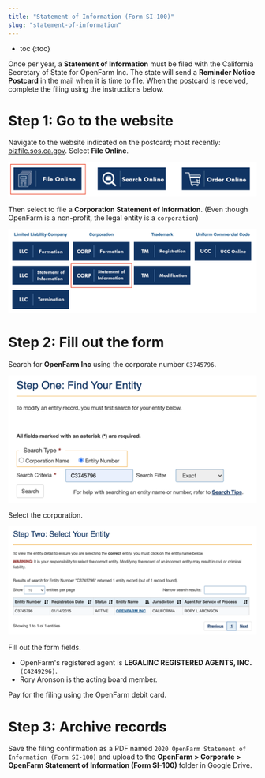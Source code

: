 ```yaml
---
title: "Statement of Information (Form SI-100)"
slug: "statement-of-information"
---
```


* toc
{:toc}


Once per year, a **Statement of Information** must be filed with the California Secretary of State for OpenFarm Inc. The state will send a **Reminder Notice Postcard** in the mail when it is time to file. When the postcard is received, complete the filing using the instructions below.

# Step 1: Go to the website

Navigate to the website indicated on the postcard; most recently: [bizfile.sos.ca.gov](http://bizfile.sos.ca.gov). Select **File Online**.

![select file online](_images/select_file_online.png)

Then select to file a **Corporation Statement of Information**. (Even though OpenFarm is a non-profit, the legal entity is a `corporation`)

![select corporation statement of information](_images/select_corporate_statement_of_information.png)

# Step 2: Fill out the form

Search for **OpenFarm Inc** using the corporate number `C3745796`.

![search corporate number](_images/search_corporate_number.png)

Select the corporation.

![select corporation](_images/select_corporation.png)

Fill out the form fields.

- OpenFarm's registered agent is **LEGALINC REGISTERED AGENTS, INC.** `(C4249296)`.
- Rory Aronson is the acting board member.

Pay for the filing using the OpenFarm debit card.

# Step 3: Archive records

Save the filing confirmation as a PDF named `2020 OpenFarm Statement of Information (Form SI-100)` and upload to the **OpenFarm > Corporate > OpenFarm Statement of Information (Form SI-100)** folder in Google Drive.

